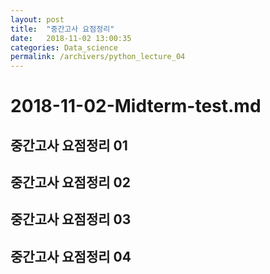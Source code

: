 ```yaml
---
layout: post
title:  "중간고사 요점정리"
date:   2018-11-02 13:00:35
categories: Data_science
permalink: /archivers/python_lecture_04
---
```


# 2018-11-02-Midterm-test.md

## 중간고사 요점정리 01
<a href='https://photos.app.goo.gl/HavqNTkPvaFDhFFbA' /></a>  

## 중간고사 요점정리 02
<a href='https://photos.app.goo.gl/t6UgYbcfgbLJoohC7' /></a>  

## 중간고사 요점정리 03
<a href='https://photos.app.goo.gl/QNqhvtKvMg4dVuBA7' /></a>  

## 중간고사 요점정리 04
<a href='https://photos.app.goo.gl/dnHWBVB7rCmuKQY88' /></a>  

